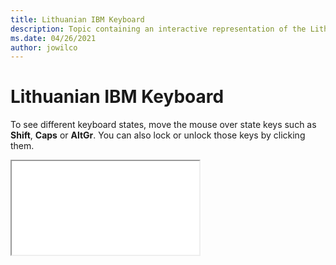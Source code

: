 ```yaml
--- 
title: Lithuanian IBM Keyboard 
description: Topic containing an interactive representation of the Lithuanian IBM Keyboard 
ms.date: 04/26/2021 
author: jowilco 
--- 
```

 
# Lithuanian IBM Keyboard 
 
To see different keyboard states, move the mouse over state keys such as **Shift**, **Caps** or **AltGr**. You can also lock or unlock those keys by clicking them. 
 
<iframe src="kbdlt.html"></iframe> 
